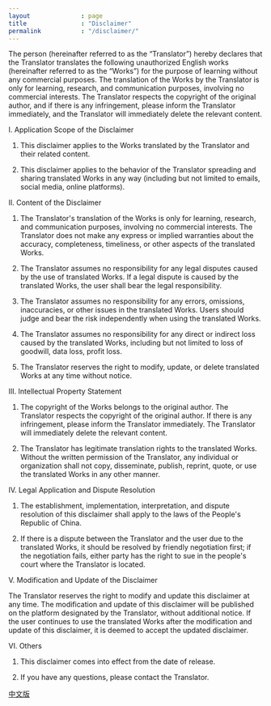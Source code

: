 ```yaml
---
layout              : page
title               : "Disclaimer"
permalink           : "/disclaimer/"
---
```

The person (hereinafter referred to as the “Translator”) hereby declares that the Translator translates the following unauthorized English works (hereinafter referred to as the “Works”) for the purpose of learning without any commercial purposes. The translation of the Works by the Translator is only for learning, research, and communication purposes, involving no commercial interests. The Translator respects the copyright of the original author, and if there is any infringement, please inform the Translator immediately, and the Translator will immediately delete the relevant content.

I. Application Scope of the Disclaimer 

1.	This disclaimer applies to the Works translated by the Translator and their related content.

2.	This disclaimer applies to the behavior of the Translator spreading and sharing translated Works in any way (including but not limited to emails, social media, online platforms).

II. Content of the Disclaimer 

1.	The Translator's translation of the Works is only for learning, research, and communication purposes, involving no commercial interests. The Translator does not make any express or implied warranties about the accuracy, completeness, timeliness, or other aspects of the translated Works.

2.	The Translator assumes no responsibility for any legal disputes caused by the use of translated Works. If a legal dispute is caused by the translated Works, the user shall bear the legal responsibility.

3.	The Translator assumes no responsibility for any errors, omissions, inaccuracies, or other issues in the translated Works. Users should judge and bear the risk independently when using the translated Works.

4.	The Translator assumes no responsibility for any direct or indirect loss caused by the translated Works, including but not limited to loss of goodwill, data loss, profit loss.

5.	The Translator reserves the right to modify, update, or delete translated Works at any time without notice.

III. Intellectual Property Statement 

1.	The copyright of the Works belongs to the original author. The Translator respects the copyright of the original author. If there is any infringement, please inform the Translator immediately. The Translator will immediately delete the relevant content.

2.	The Translator has legitimate translation rights to the translated Works. Without the written permission of the Translator, any individual or organization shall not copy, disseminate, publish, reprint, quote, or use the translated Works in any other manner.

IV. Legal Application and Dispute Resolution 

1.	The establishment, implementation, interpretation, and dispute resolution of this disclaimer shall apply to the laws of the People's Republic of China.

2.	If there is a dispute between the Translator and the user due to the translated Works, it should be resolved by friendly negotiation first; if the negotiation fails, either party has the right to sue in the people's court where the Translator is located.

V. Modification and Update of the Disclaimer 

The Translator reserves the right to modify and update this disclaimer at any time. The modification and update of this disclaimer will be published on the platform designated by the Translator, without additional notice. If the user continues to use the translated Works after the modification and update of this disclaimer, it is deemed to accept the updated disclaimer.

VI. Others

1.	This disclaimer comes into effect from the date of release.

2.	If you have any questions, please contact the Translator.

[中文版](/disclaimer-cn/)
